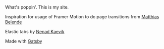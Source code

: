 What's poppin'. This is my site.

Inspiration for usage of Framer Motion to do page transitions from [Matthias Belende](https://www.iammatthias.com)

Elastic tabs by [Nenad Kaevik](https://codepen.io/nenadkaevik/pen/odyrGm)

Made with [Gatsby](https://www.gatsbyjs.org)